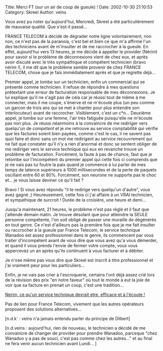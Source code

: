 Title: Merci FT (sur un air de coup de gueule) !
Date: 2002-10-30 21:10:53
Category: Skreel
Author: veins

Vous avez pu noter qu'aujourd'hui, Mercredi, Skreel a été particulièrement de mauvaise qualité. Que s'est-il passé...

FRANCE TELECOM à décidé de dégrader notre ligne volontairement, non non, ce n'est pas de la paranoia, c'est bel et bien ce que m'a affirmé l'un des techniciens avant de m'insulter et de me raccrocher à la gueule. En effet, aujourd'hui vers 13 heures, je me décide à appeller le provider (Nérim) pour savoir si le problème de déconnexions vient de chez eux, et après avoir discuté avec le très sympathique et compétent technicien (bravo nérim !), il me dit que le problème semble provenir de chez FRANCE TELECOM, chose que je fais immédiatement après et que je regrette déjà...

Premier appel, je tombe sur un technicien, enfin un commercial qui se présente comme technicien. Il refuse de répondre à mes questions prétextant une erreur de facturation responsable de mes déconnexions. Je lui explique qu'il ne s'agit pas de cela car je réussi tout de même à me connecter, mais il me coupe, s'énerve et ne m'écoute plus (un peu comme un garcon de trois ans qui se met à chanter pour plus entendre son interlocuteur) avant de raccrocher.
Visiblement, c'est un c*n...
Deuxième appel, je tombe sur une femme, l'air très fatiguée puisqu'elle ne m'écoute pas non plus. Je réussi néanmoins à la convaincre de me rediriger vers quelqu'un de *compétent* et je me retrouve au service comptabilité qui vérifie que les factures soient bien payées, comme c'est le cas, il ne savent pas quoi faire et donc sans un mot me redirigent au service recouvrement qui ne fait que constater qu'il n'y a rien d'anormal et donc se sentent obliger de me rediriger vers le service technique qui eux en revanche trouve un problème de facturation. Forcément, la faute à pas de chance, faut que je retombe sur l'incompétent du premier appel qui cette fois ci comprends que je ne vais pas lui foutre la paix quand je commence à lui parler de mes temps de latence supérieurs à 1000 millisecondes et de la perte de paquets oscillant entre 60 et 80%. Forcément, son neurone ne supporte pas le choc et... je vous laisse deviner ce qu'il fait ?

Bravo ! Si vous avez répondu "il te redirige vers quelqu'un d'autre", vous avez gagné  ;)
Heureusement, cette fois ci j'ai affaire à un VRAI technicien, et sympathique de surcroit !
Durée de la croisière, une heure et demi...

Jusqu'a maintenant, 21 heures, le problème n'est pas réglé et il faut que j'attende demain matin. Je trouve désolant que pour atteindre la SEULE personne compétente, l'on soit obligé de passer une muraille de dégénérés en tout genre. Ce n'est d'ailleurs pas la première fois que je me fait insulter ou raccrocher à la gueule par France Telecom, le service technique Wanadoo est assez professionnel dans le genre, ils commencent par vous traiter d'incompétent avant de vous dire que vous avez qu'a vous démerder, et quand il vous prends l'envie de fermer votre compte, vous vous appercevez un an après qu'ils continuent à vous facturer et à débiter.

Je n'ose même pas vous dire que Skreel est inscrit à titre professionnel et j'ai vraiment peur pour les particuliers...

Enfin, je ne vais pas crier à l'escroquerie, certains l'ont déjà assez crié lors de la révision des prix "en notre faveur" où tout le monde à eut la joie de voir que sa facture en prenait un coup, c'est une tradition...

[Nerim, ce qu'un service technique devrait etre, efficace et à l'écoute !](http://www.nerim.net)

Pas de lien pour France Telecom, vivement que les autres opérateurs proposent des solutions alternatives...

[n.d.k` : veins n'a jamais entendu parler du principe de Dilbert]

[n.d.veins : aujourd'hui, rien de nouveau, le technicien a décidé de me convaincre de changer de provider pour prendre Wanadoo, parceque "chez Wanadoo y a pas de souci, c'est pas comme chez les autres..." et au final ne fera venir aucun technicien avant Lundi... ]
